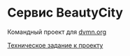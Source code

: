 # Сервис BeautyCity
Командный проект для [dvmn.org](https://dvmn.org/)

[Техническое задание к проекту](specification.md)